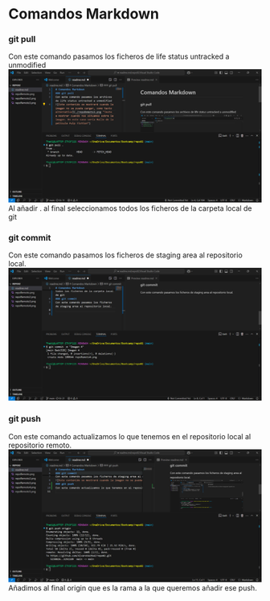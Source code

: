 # Comandos Markdown  
### git pull  
Con este comando pasamos los ficheros de life status untracked a unmodified 
![Este contenido se mostrará cuando la imagen no se pueda cargar](./repoRemoto4.png "pull")  
Al añadir . al final seleccionamos todos los ficheros de la carpeta local de git 
### git commit  
Con este comando pasamos los ficheros de staging area al repositorio local.  
![Este contenido se mostrará cuando la imagen no se pueda cargar](./repoRemoto5.png "commit")  
### git push  
Con este comando actualizamos lo que tenemos en el repositorio local al repositorio remoto.
![Este contenido se mostrará cuando la imagen no se pueda cargar](./repoRemoto6.png "commit")   
Añadimos al final origin que es la rama a la que queremos añadir ese push.